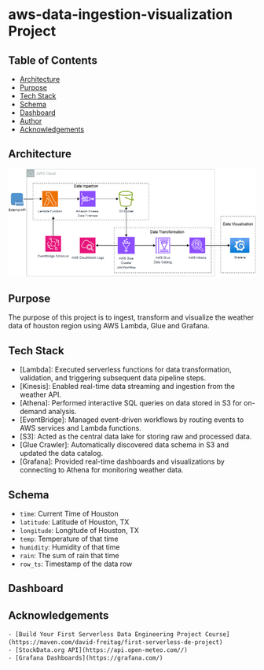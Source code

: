 # aws-data-ingestion-visualization Project

## Table of Contents
- [Architecture](#architecture-)
- [Purpose](#Purpose-)
- [Tech Stack](#techstack-)
- [Schema](#schema-)
- [Dashboard](#dashboard-)
- [Author](#author-)
- [Acknowledgements](#acknowledgements-)

## Architecture
![architecture_diagram](https://github.com/alexkimrow/aws-data-ingestion-visualization/blob/main/images/Project%20Architecutre%20Diagram.png)

## Purpose
The purpose of this project is to ingest, transform and visualize the weather data of houston region using AWS Lambda, Glue and Grafana.

## Tech Stack
- [Lambda]: Executed serverless functions for data transformation, validation, and triggering subsequent data pipeline steps.
- [Kinesis]: Enabled real-time data streaming and ingestion from the weather API.
- [Athena]: Performed interactive SQL queries on data stored in S3 for on-demand analysis.
- [EventBridge]: Managed event-driven workflows by routing events to AWS services and Lambda functions.
- [S3]: Acted as the central data lake for storing raw and processed data.
- [Glue Crawler]: Automatically discovered data schema in S3 and updated the data catalog.
- [Grafana]: Provided real-time dashboards and visualizations by connecting to Athena for monitoring weather data.

## Schema
- `time`: Current Time of Houston
- `latitude`: Latitude of Houston, TX
- `longitude`: Longitude of Houston, TX
- `temp`: Temperature of that time
- `humidity`: Humidity of that time
- `rain`: The sum of rain that time
- `row_ts`: Timestamp of the data row

## Dashboard

## Acknowledgements

    - [Build Your First Serverless Data Engineering Project Course](https://maven.com/david-freitag/first-serverless-de-project)
    - [StockData.org API](https://api.open-meteo.com//)
    - [Grafana Dashboards](https://grafana.com/)

